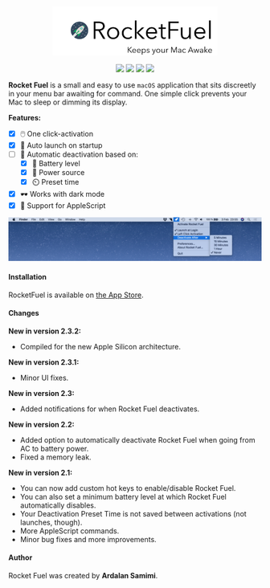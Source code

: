<p align="center">
  <img src="logo.png" data-canonical-src="logo.png" width="65%"/>
</p>

<p align="center">
  <a href="https://badge.fury.io/gh/Saturn-Five%2FRocketFuel"><img src="https://badge.fury.io/gh/Saturn-Five%2FRocketFuel.svg"></a>
  <a href="https://github.com/Saturn-Five/RocketFuel/commits/master"><img src="https://img.shields.io/github/last-commit/Saturn-Five/RocketFuel.svg"></a>
  <a href="https://github.com/Saturn-Five/RocketFuel/issues"><img src="https://img.shields.io/github/issues/Saturn-Five/rocketfuel.svg"></a>
  <a href="https://github.com/Saturn-Five/RocketFuel"><img src="https://img.shields.io/badge/Swift-5.4-%23fff.svg"></a>
</p>

**Rocket Fuel** is a small and easy to use ``macOS`` application that sits discreetly in your menu bar awaiting for command. One simple click prevents your Mac to sleep or dimming its display.

**Features:**
- [x] 🖱️ One click-activation
- [x] 🚀 Auto launch on startup
- [ ] 🤖 Automatic deactivation based on:
  - [x] 🔋 Battery level
  - [x] 🔌 Power source
  - [x] ⏲️ Preset time
- [x] 🕶️ Works with dark mode
- [x] 🍎 Support for AppleScript

<img src="screenshot_rocketfuel.png">

#### Installation

RocketFuel is available on [the App Store](https://itunes.apple.com/se/app/rocket-fuel/id1114196460?l=en&mt=12).

#### Changes

**New in version 2.3.2:**
- Compiled for the new Apple Silicon architecture.

**New in version 2.3.1:**
- Minor UI fixes.

**New in version 2.3:**
- Added notifications for when Rocket Fuel deactivates.

**New in version 2.2:**
- Added option to automatically deactivate Rocket Fuel when going from AC to battery power.
- Fixed a memory leak.

**New in version 2.1:**
- You can now add custom hot keys to enable/disable Rocket Fuel.
- You can also set a minimum battery level at which Rocket Fuel automatically disables.
- Your Deactivation Preset Time is not saved between activations (not launches, though).
- More AppleScript commands.
- Minor bug fixes and more improvements.

#### Author
Rocket Fuel was created by **Ardalan Samimi**.
